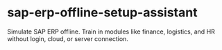 # sap-erp-offline-setup-assistant
Simulate SAP ERP offline. Train in modules like finance, logistics, and HR without login, cloud, or server connection.
